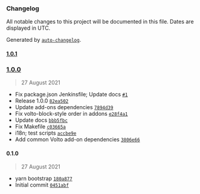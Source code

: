 ### Changelog

All notable changes to this project will be documented in this file. Dates are displayed in UTC.

Generated by [`auto-changelog`](https://github.com/CookPete/auto-changelog).

#### [1.0.1](https://github.com/eea/volto-eea-kitkat/compare/1.0.0...1.0.1)


### [1.0.0](https://github.com/eea/volto-eea-kitkat/compare/0.1.0...1.0.0)

> 27 August 2021

- Fix package.json Jenkinsfile; Update docs [`#1`](https://github.com/eea/volto-eea-kitkat/pull/1)
- Release 1.0.0 [`82ea502`](https://github.com/eea/volto-eea-kitkat/commit/82ea50218518114b001a82f7fd5389a5ae7ac41a)
- Update add-ons dependencies [`7894d39`](https://github.com/eea/volto-eea-kitkat/commit/7894d3991854a1ee143c45c361df8ffa3dc7fdd1)
- Fix volto-block-style order in addons [`e28f4a1`](https://github.com/eea/volto-eea-kitkat/commit/e28f4a1b4e3e2eb6abc1bc855151116ca9cb042e)
- Update docs [`bbb5fbc`](https://github.com/eea/volto-eea-kitkat/commit/bbb5fbc5a4449548a32b86d03bc1c909036185b9)
- Fix Makefile [`c03665a`](https://github.com/eea/volto-eea-kitkat/commit/c03665acb2fac95d5c5144713b71a46c9e467757)
- i18n; test scripts [`accbe9e`](https://github.com/eea/volto-eea-kitkat/commit/accbe9eb83ac5905380ae0568bedcf8ae2d8d2b4)
- Add common Volto add-on dependencies [`3806e66`](https://github.com/eea/volto-eea-kitkat/commit/3806e666c076c0428909beaa439b52158c78485f)

#### 0.1.0

> 27 August 2021

- yarn bootstrap [`180a877`](https://github.com/eea/volto-eea-kitkat/commit/180a877a89301183ce7492933965161e21e2509b)
- Initial commit [`0451abf`](https://github.com/eea/volto-eea-kitkat/commit/0451abfbaad75a437b9e6ec0df56b924c8d1637f)

